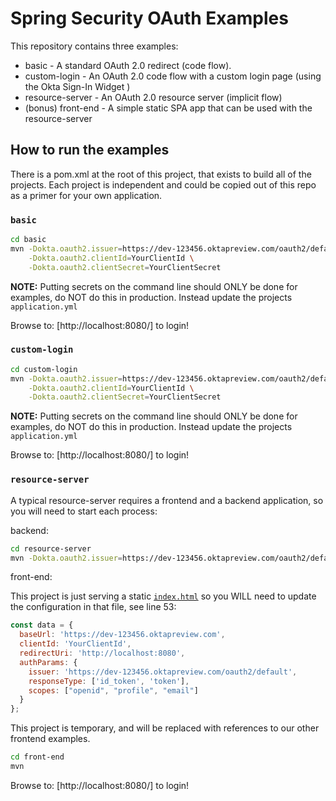 Spring Security OAuth Examples
==============================

This repository contains three examples:

- basic - A standard OAuth 2.0 redirect (code flow).
- custom-login - An OAuth 2.0 code flow with a custom login page (using the Okta Sign-In Widget )
- resource-server - An OAuth 2.0 resource server (implicit flow)
- (bonus) front-end - A simple static SPA app that can be used with the resource-server


## How to run the examples

There is a pom.xml at the root of this project, that exists to build all of the projects.  Each project is independent and could be copied out of this repo as a primer for your own application.

### `basic`

```bash
cd basic
mvn -Dokta.oauth2.issuer=https://dev-123456.oktapreview.com/oauth2/default \
    -Dokta.oauth2.clientId=YourClientId \
    -Dokta.oauth2.clientSecret=YourClientSecret
```

**NOTE:** Putting secrets on the command line should ONLY be done for examples, do NOT do this in production. Instead update the projects `application.yml`

Browse to: [http://localhost:8080/] to login!


### `custom-login`

```bash
cd custom-login
mvn -Dokta.oauth2.issuer=https://dev-123456.oktapreview.com/oauth2/default \
    -Dokta.oauth2.clientId=YourClientId \
    -Dokta.oauth2.clientSecret=YourClientSecret
```

**NOTE:** Putting secrets on the command line should ONLY be done for examples, do NOT do this in production. Instead update the projects `application.yml`

Browse to: [http://localhost:8080/] to login!

### `resource-server`

A typical resource-server requires a frontend and a backend application, so you will need to start each process:

backend:
```bash
cd resource-server
mvn -Dokta.oauth2.issuer=https://dev-123456.oktapreview.com/oauth2/default
```

front-end:

This project is just serving a static [`index.html`](front-end/src/main/resources/static/index.html) so you WILL need to update the configuration in that file, see line 53:

```javascript
const data = {
  baseUrl: 'https://dev-123456.oktapreview.com',
  clientId: 'YourClientId',
  redirectUri: 'http://localhost:8080',
  authParams: {
    issuer: 'https://dev-123456.oktapreview.com/oauth2/default',
    responseType: ['id_token', 'token'],
    scopes: ["openid", "profile", "email"]
  }
};
```
This project is temporary, and will be replaced with references to our other frontend examples.

```bash
cd front-end
mvn
```

Browse to: [http://localhost:8080/] to login!
